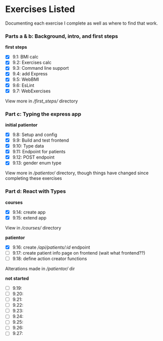 # Exercises Listed

Documenting each exercise I complete as well as where to find that work.
### Parts a & b: Background, intro, and first steps
**first steps**
- [x] 9.1: BMI calc
- [x] 9.2: Exercises calc
- [x] 9.3: Command line support
- [x] 9.4: add Express
- [x] 9.5: WebBMI
- [x] 9.6: EsLint
- [x] 9.7: WebExercises

View more in _/first_steps/_ directory

### Part c: Typing the express app
**initial patientor**
- [x] 9.8: Setup and config
- [x] 9.9: Build and test frontend
- [x] 9.10: Type data
- [x] 9.11: Endpoint for patients
- [x] 9.12: POST endpoint
- [x] 9.13: gender enum type

View more in _/patientor/_ directory, though things have changed since completing these exercises

### Part d: React with Types
**courses**
- [x] 9.14: create app
- [x] 9.15: extend app

View in _/courses/_ directory

**patientor**
- [x] 9.16: create _/api/patients/:id_ endpoint
- [ ] 9.17: create patient info page on frontend (wait what frontend??)
- [ ] 9.18: define action creator functions

Alterations made in _/patientor/_ dir

**not started**
- [ ] 9.19:
- [ ] 9.20:
- [ ] 9.21:
- [ ] 9.22:
- [ ] 9.23:
- [ ] 9.24:
- [ ] 9.25:
- [ ] 9.26:
- [ ] 9.27:
